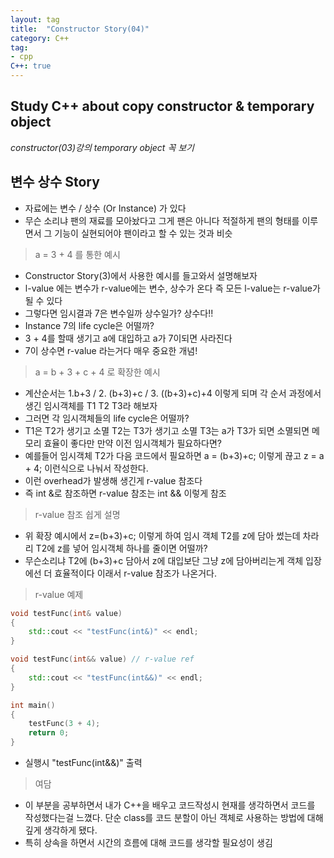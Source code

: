 ```yaml
---
layout: tag
title:  "Constructor Story(04)"
category: C++
tag:
- cpp
C++: true
---
```

## Study C++ about copy constructor & temporary object

*constructor(03)강의 temporary object 꼭 보기* 

## 변수 상수 Story

- 자료에는 변수 / 상수 (Or Instance) 가 있다
- 무슨 소리냐 팬의 재료를 모아놨다고 그게 팬은 아니다 적절하게 팬의 형태를 이루면서 그 기능이 실현되어야 팬이라고 할 수 있는 것과 비슷

> a = 3 + 4 를 통한 예시

- Constructor Story(3)에서 사용한 예시를 들고와서 설명해보자
- l-value 에는 변수가 r-value에는 변수, 상수가 온다 즉 모든 l-value는 r-value가 될 수 있다
- 그렇다면 임시결과 7은 변수일까 상수일가? 상수다!!
- Instance 7의 life cycle은 어떨까?
- 3 + 4를 할때 생기고 a에 대입하고 a가 7이되면 사라진다
- 7이 상수면 r-value 라는거다 매우 중요한 개념!

> a = b + 3 + c + 4 로 확장한 예시

- 계산순서는 1.b+3 / 2. (b+3)+c / 3. ((b+3)+c)+4 이렇게 되며 각 순서 과정에서 생긴 임시객체를 T1 T2 T3라 해보자
- 그러면 각 임시객체들의 life cycle은 어떨까?
- T1은 T2가 생기고 소멸 T2는 T3가 생기고 소멸 T3는 a가 T3가 되면 소멸되면 메모리 효율이 좋다만 만약 이전 임시객체가 필요하다면?
- 예를들어 임시객체 T2가 다음 코드에서 필요하면 a = (b+3)+c; 이렇게 끊고 z = a + 4; 이런식으로 나눠서 작성한다.
- 이런 overhead가 발생해 생긴게 r-value 참조다
- 즉 int &로 참조하면 r-value 참조는 int && 이렇게 참조

> r-value 참조 쉽게 설명

- 위 확장 예시에서 z=(b+3)+c; 이렇게 하여 임시 객체 T2를 z에 담아 썼는데 차라리 T2에 z를 넣어 임시객체 하나를 줄이면 어떨까?
- 무슨소리냐 T2에 (b+3)+c 담아서 z에 대입보단 그냥 z에 담아버리는게 객체 입장에선 더 효율적이다 이래서 r-value 참조가 나온거다.

> r-value 예제

```cpp
void testFunc(int& value) 
{
    std::cout << "testFunc(int&)" << endl;
}

void testFunc(int&& value) // r-value ref
{
    std::cout << "testFunc(int&&)" << endl;
}

int main()
{
    testFunc(3 + 4);
    return 0;
}
```

- 실행시 "testFunc(int&&)" 출력

> 여담

- 이 부분을 공부하면서 내가 C++을 배우고 코드작성시 현재를 생각하면서 코드를 작성했다는걸 느꼈다. 단순 class를 코드 분할이 아닌 객체로 사용하는 방법에 대해 깊게 생각하게 됐다.
- 특히 상속을 하면서 시간의 흐름에 대해 코드를 생각할 필요성이 생김
